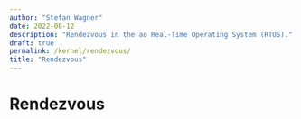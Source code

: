 ```yaml
---
author: "Stefan Wagner"
date: 2022-08-12
description: "Rendezvous in the ao Real-Time Operating System (RTOS)."
draft: true
permalink: /kernel/rendezvous/
title: "Rendezvous"
---
```


# Rendezvous
